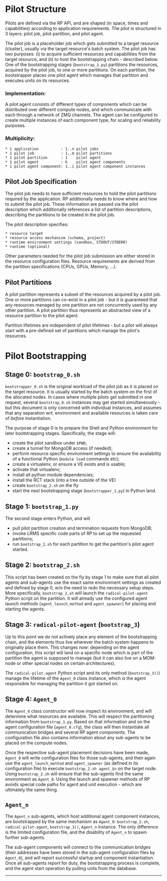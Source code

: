 
# Pilot Structure

Pilots are defined via the RP API, and are shaped (in space, times and
capabilities) according to application requirements. The pilot is structured in
3 layers: pilot job, pilot partition, and pilot agent.

The pilot job is a placeholder job which gets submitted to a target resource
(cluster), usually via the target resource's batch system. The pilot job has
two purposes: (i) to acquire sufficient resources and capabilities from the target
resource, and (ii) to host the bootstrapping chain - described below. One of the
bootstrapping stages (`bootstrap_1.py`) partitions the resources, acquired by
the pilot job, to one or more partitions. On each partition, the bootstrapper
places one pilot agent which manages that partition and executes units on
its resources.

### Implementation:

A pilot agent consists of different types of components which can be distributed
over different compute nodes, and which communicate with each through
a network of ZMQ channels. The agent can be configured to create multiple
instances of each component type, for scaling and reliability purposes.


### Multiplicity:

    * 1 application          : 1..n pilot jobs
    * 1 pilot job            : 1..m pilot partitions
    * 1 pilot partition      : 1    pilot agent
    * 1 pilot agent          : k    pilot agent components
    * 1 pilot agent component: 1..i pilot agent component instances


## Pilot Job Specification

The pilot job needs to have sufficient resources to hold the pilot partitions
required by the application. RP additionally needs to know where and how to
submit the pilot job. These information are passed via the pilot description 
which additionally references a list of partition descriptions, describing 
the partitions to be created in the pilot job.

The pilot description specifies:

    * resource target
    * resource access mechanism (schema, project)
    * runtime environment settings (sandbox, STDOUT/STDERR)
    * runtime (optional)

Other parameters needed for the pilot job submission are either stored in the
resource configuration files. Resource requirements are derived from the partition
specifications (CPUs, GPUs, Memory, ...).


## Pilot Partitions

A pilot partition represents a subset of the resources acquired by a pilot job.
One or more partitions can co-exist in a pilot job - but it is guaranteed that
any resources managed by one partition are not concurrently used by any other
partition. A pilot partition thus represents an abstracted view of a resource
partition to the pilot agent.

Partition lifetimes are independent of pilot lifetimes - but a pilot will
always start with a pre-defined set of partitions which manage the pilot's
resources.


# Pilot Bootstrapping

## Stage 0: `bootstrap_0.sh`

`bootstrapper_0.sh` is the original workload of the pilot job as it is placed on
the target resource. It is usually started by the batch system on the first of
the allocated nodes. In cases where multiple pilots get submitted in one
request, several `bootstrap_0.sh` instances may get started simultaneously - but
this document is only concerned with individual instances, and assumes that any
separation wrt. environment and available resources is taken care of *before*
instantiation.

The purpose of stage 0 is to prepare the Shell and Python environment for later
bootstrapping stages. Specifically, the stage will:

  - create the pilot sandbox under `$PWD`;
  - create a tunnel for MongoDB access (if needed);
  - perform resource specific environment settings to ensure the availability
    of a functional Python (`module load` commands etc);
  - create a virtualenv, or ensure a VE exists and is usable;
  - activate that virtualenv;
  - install all python module dependencies;
  - install the RCT stack (into a tree outside of the VE)
  - create `bootstrap_2.sh` on the fly
  - start the next bootstrapping stage (`bootstrapper_1.py`) in Python land.


## Stage 1: `bootstrap_1.py`

The second stage enters Python, and will 
  
  - pull pilot partition creation and termination requests from MongoDB;
  - invoke LRMS specific code parts of RP to set up the requested partitions;
  - run `bootstrap_2.sh` for each partition to get the partition's pilot agent
    started.


## Stage 2: `bootstrap_2.sh`

This script has been created on the fly by stage 1 to make sure that all pilot
agents and sub-agents use the exact same environment settings as created and
defined by stage 0, w/o the need to redo the necessary setup steps.  More
specifically, `bootstrap_2.sh` will launch the `radical-pilot-agent` Python
script on the partition. It will already use the configured agent launch
methods (`agent_launch_method` and `agent_spawner`) for placing and starting the
agents.


## Stage 3: `radical-pilot-agent` (`bootstrap_3`)

Up to this point we do not actively place any element of the bootstrapping
chain, and the elements thus live wherever the batch system happens to
originally place them. This changes now: depending on the agent configuration,
this script will land on a specific node which is part of the partition the
agent is supposed to manage (but it can also live on a MOM-node or other special
nodes on certain architectures).

The `radical-pilot-agent` Python script and its only method (`bootstrap_3()`)
manage the lifetime of the `Agent_0` class instance, which *is* the agent
responsible for managing the partition it got started on.


## Stage 4: `Agent_0`

The `Agent_0` class constructor will now inspect its environment, and will
determine what resources are available. This will respect the partitioning
information from `bootstrap_1.py`. Based on that information and on the
agent configuration file (`agent_0.cfg`), the class will then instantiate all
communication bridges and several RP agent components. The configuration file
also contains information about any sub-agents to be placed on the compute nodes.

Once the respective sub-agent placement decisions have been made, `Agent_0`
will write configuration files for those sub-agents, and then again use the
`agent_launch_method` and `agent_spawner` (as defined in its configuration file) to
execute `bootstrap_2.sh agent_$n` on the target node. Using `bootstrap_2.sh`
will ensure that the sub-agents find the same environment as `Agent_0`.  Using
the launch and spawner methods of RP avoids special code paths for agent and
unit execution - which are ultimately the same thing.


## `Agent_n`

The `Agent_n` sub-agents, which host additional agent component instances, are
bootstrapped by the same mechanism as `Agent_0`: `bootstrap_2.sh`,
`radical-pilot-agent`, `bootstrap_3()`, `Agent_n` instance.  The only difference
is the limited configuration file, and the disability of `Agent_n` to spawn further
sub-agents.

The sub-agent components will connect to the communication bridges (their
addresses have been stored in the sub-agent configuration files by `Agent_0`), and will
report successful startup and component instantiation. Once all sub-agents
report for duty, the bootstrapping process is complete, and the agent start
operation by pulling units from the database.

---

